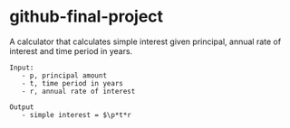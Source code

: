 # github-final-project

A calculator that calculates simple interest given principal, annual rate of interest and time period in years.
```
Input:
   - p, principal amount
   - t, time period in years
   - r, annual rate of interest
```
```
Output
   - simple interest = $\p*t*r
```
